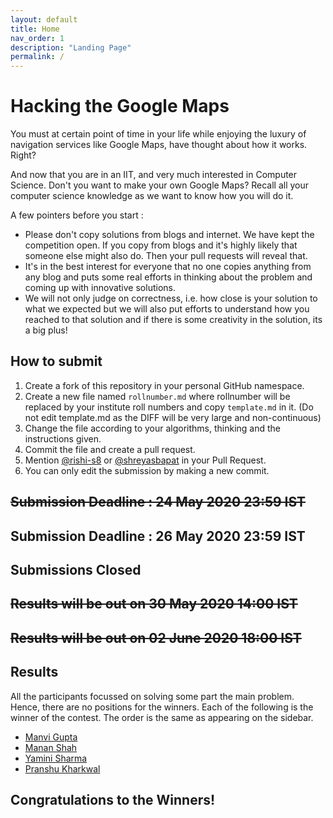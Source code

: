 ```yaml
---
layout: default
title: Home
nav_order: 1
description: "Landing Page"
permalink: /
---
```


# Hacking the Google Maps

You must at certain point of time in your life while enjoying the luxury of navigation services like Google Maps, have thought about how it works. Right?

And now that you are in an IIT, and very much interested in Computer Science. Don't you want to make your own Google Maps? Recall all your computer science knowledge as
we want to know how you will do it.

A few pointers before you start :

* Please don't copy solutions from blogs and internet. We have kept the competition open. If you copy from blogs and it's highly likely that someone else might also do. Then your pull requests will reveal that.
* It's in the best interest for everyone that no one copies anything from any blog and puts some real efforts in thinking about the problem and coming up with innovative solutions.
* We will not only judge on correctness, i.e. how close is your solution to what we expected but we will also put efforts to understand how you reached to that solution and if there is some creativity in the solution, its a big plus!

## How to submit

1. Create a fork of this repository in your personal GitHub namespace.
2. Create a new file named `rollnumber.md` where rollnumber will be replaced by your institute roll numbers and copy `template.md` in it. (Do not edit template.md as the DIFF will be very large and non-continuous)
3. Change the file according to your algorithms, thinking and the instructions given.
4. Commit the file and create a pull request.
5. Mention [@rishi-s8](https://github.com/rishi-s8) or [@shreyasbapat](https://github.com/shreyasbapat) in your Pull Request.
6. You can only edit the submission by making a new commit.

## ~~Submission Deadline : 24 May 2020 23:59 IST~~
## Submission Deadline : 26 May 2020 23:59 IST

## Submissions Closed


## ~~Results will be out on 30 May 2020 14:00 IST~~
## ~~Results will be out on 02 June 2020 18:00 IST~~

## Results

All the participants focussed on solving some part the main problem. Hence, there are no positions for the winners. Each of the following is the winner of the contest. The order is the same as appearing on the sidebar.

- [Manvi Gupta](https://heuristics.shreyasb.dev/b17092/)
- [Manan Shah](https://heuristics.shreyasb.dev/b19042/)
- [Yamini Sharma](https://heuristics.shreyasb.dev/b19123/)
- [Pranshu Kharkwal](https://heuristics.shreyasb.dev/b19136/)

## Congratulations to the Winners!

